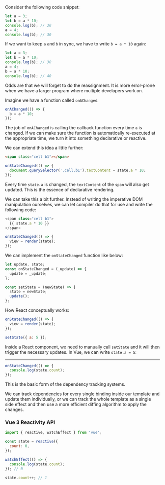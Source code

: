 Consider the following code snippet:

```js
let a = 3;
let b = a * 10;
console.log(b); // 30
a = 4;
console.log(b); // 30
```

If we want to keep `a` and `b` in sync, we have to write `b = a * 10` again:

```js
let a = 3;
let b = a * 10;
console.log(b); // 30
a = 4;
b = a * 10;
console.log(b); // 40
```

Odds are that we will forget to do the reassignment. It is more error-prone when we have a larger program where multiple developers work on.

Imagine we have a function called `onAChanged`:

```js
onAChanged(() => {
  b = a * 10;
});
```

The job of `onAChanged` is calling the callback function every time `a` is changed. If we can make sure the function is automatically re-executed at the appropriate time, we turn it into something declarative or reactive.

We can extend this idea a little further:

```html
<span class="cell b1"></span>
```

```js
onStateChanged(() => {
  document.querySelector('.cell.b1').textContent = state.a * 10;
});
```

Every time `state.a` is changed, the `textContent` of the `span` will also get updated. This is the essence of declarative rendering.

We can take this a bit further. Instead of writing the imperative DOM manipulation ourselves, we can let compiler do that for use and write the following code:

```js
<span class="cell b1">
  {{ state.a * 10 }}
</span>

onStateChanged(() => {
  view = render(state);
});
```

We can implement the `onStateChanged` function like below:

```js
let update, state;
const onStateChanged = (_update) => {
  update = _update;
};

const setState = (newState) => {
  state = newState;
  update();
};
```

How React conceptually works:

```js
onStateChanged(() => {
  view = render(state);
});

setState({ a: 5 });
```

Inside a React component, we need to manually call `setState` and it will then trigger the necessary updates. In Vue, we can write `state.a = 5`:

---

```js
onStateChanged(() => {
  console.log(state.count);
});
```

This is the basic form of the dependency tracking systems.

We can track dependencies for every single binding inside our template and update them individually, or we can track the whole template as a single side effect and then use a more efficient diffing algorithm to apply the changes.

### Vue 3 Reactivity API

```js
import { reactive, watchEffect } from 'vue';

const state = reactive({
  count: 0,
});

watchEffect(() => {
  console.log(state.count);
}); // 0

state.count++; // 1
```
